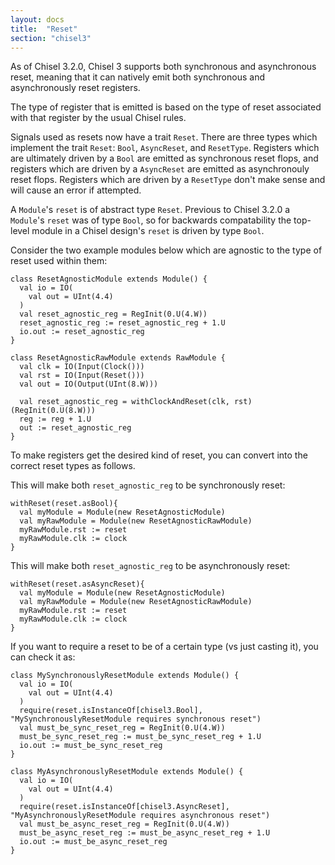 ```yaml
---
layout: docs
title:  "Reset"
section: "chisel3"
---
```

As of Chisel 3.2.0, Chisel 3 supports both synchronous and asynchronous reset,
meaning that it can natively emit both synchronous and asynchronously reset registers.

The type of register that is emitted is based on the type of reset associated with that register by the usual Chisel rules.

Signals used as resets now have a trait `Reset`.
There are three types which implement the trait `Reset`:
`Bool`, `AsyncReset`, and `ResetType`.
Registers which are ultimately driven by a `Bool` are emitted as synchronous reset flops,
and registers which are driven by a `AsyncReset` are emitted as asynchronouly reset flops.
Registers which are driven by a `ResetType` don't make sense and will cause an error if attempted.


A `Module`'s `reset` is of abstract type `Reset`.
Previous to Chisel 3.2.0 a `Module`'s `reset` was of type `Bool`,
so for backwards compatability the top-level module in a Chisel design's `reset` is driven by type `Bool`.

Consider the two example modules below which are agnostic to the type of reset used within them:

```
class ResetAgnosticModule extends Module() {
  val io = IO(
    val out = UInt(4.4) 
  )
  val reset_agnostic_reg = RegInit(0.U(4.W))
  reset_agnostic_reg := reset_agnostic_reg + 1.U
  io.out := reset_agnostic_reg
}

class ResetAgnosticRawModule extends RawModule {
  val clk = IO(Input(Clock()))
  val rst = IO(Input(Reset()))
  val out = IO(Output(UInt(8.W)))

  val reset_agnostic_reg = withClockAndReset(clk, rst)(RegInit(0.U(8.W)))
  reg := reg + 1.U
  out := reset_agnostic_reg
}
```
To make registers get the desired kind of reset,
you can convert into the correct reset types as follows.

This will make both `reset_agnostic_reg` to be synchronously reset:

```
withReset(reset.asBool){
  val myModule = Module(new ResetAgnosticModule)
  val myRawModule = Module(new ResetAgnosticRawModule)
  myRawModule.rst := reset
  myRawModule.clk := clock
}  
```

This will make both `reset_agnostic_reg` to be asynchronously reset:

```
withReset(reset.asAsyncReset){
  val myModule = Module(new ResetAgnosticModule)
  val myRawModule = Module(new ResetAgnosticRawModule)
  myRawModule.rst := reset
  myRawModule.clk := clock
}
```

If you want to require a reset to be of a certain type (vs just casting it),
you can check it as:

```
class MySynchronouslyResetModule extends Module() {
  val io = IO(
    val out = UInt(4.4) 
  )
  require(reset.isInstanceOf[chisel3.Bool], "MySynchronouslyResetModule requires synchronous reset")
  val must_be_sync_reset_reg = RegInit(0.U(4.W))
  must_be_sync_reset_reg := must_be_sync_reset_reg + 1.U
  io.out := must_be_sync_reset_reg
}

class MyAsynchronouslyResetModule extends Module() {
  val io = IO(
    val out = UInt(4.4) 
  )
  require(reset.isInstanceOf[chisel3.AsyncReset], "MyAsynchronouslyResetModule requires asynchronous reset")
  val must_be_async_reset_reg = RegInit(0.U(4.W))
  must_be_async_reset_reg := must_be_async_reset_reg + 1.U
  io.out := must_be_async_reset_reg
}
```
